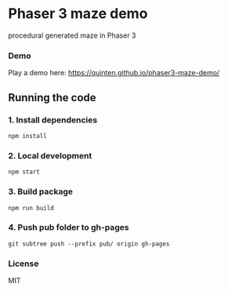 # Phaser 3 maze demo

procedural generated maze in Phaser 3

### Demo

Play a demo here: https://quinten.github.io/phaser3-maze-demo/

## Running the code

### 1. Install dependencies

```
npm install
```

### 2. Local development

```
npm start
```

### 3. Build package

```
npm run build
```

### 4. Push pub folder to gh-pages

```
git subtree push --prefix pub/ origin gh-pages
```

### License

MIT
